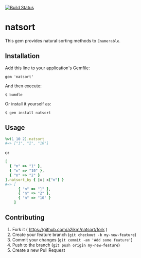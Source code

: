 [![Build Status](https://travis-ci.org/a2ikm/natsort.svg)](https://travis-ci.org/a2ikm/natsort)

# natsort

This gem provides natural sorting methods to `Enumerable`.

## Installation

Add this line to your application's Gemfile:

    gem 'natsort'

And then execute:

    $ bundle

Or install it yourself as:

    $ gem install natsort

## Usage

```ruby
%w(1 10 2).natsort
#=> ["1", "2", "10"]
```

or

```ruby
[
  { "n" => "1" },
  { "n" => "10" },
  { "n" => "2" }
].natsort_by { |x| x["n"] }
#=> [
      { "n" => "1" },
      { "n" => "2" },
      { "n" => "10" }
    ]
```

## Contributing

1. Fork it ( https://github.com/a2ikm/natsort/fork )
2. Create your feature branch (`git checkout -b my-new-feature`)
3. Commit your changes (`git commit -am 'Add some feature'`)
4. Push to the branch (`git push origin my-new-feature`)
5. Create a new Pull Request
